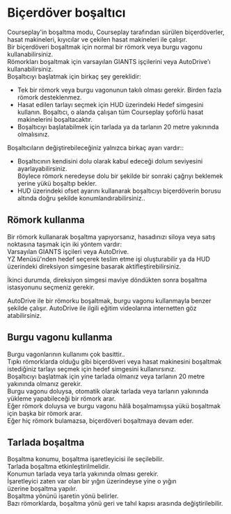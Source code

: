 # Biçerdöver boşaltıcı  
Courseplay'in boşaltma modu, Courseplay tarafından sürülen biçerdöverler, hasat makineleri, kıyıcılar ve çekilen hasat makineleri ile çalışır.  
Bir biçerdöveri boşaltmak için normal bir römork veya burgu vagonu kullanabilirsiniz.  
Römorkları boşaltmak için varsayılan GIANTS işçilerini veya AutoDrive'ı kullanabilirsiniz.  
Boşaltıcıyı başlatmak için birkaç şey gereklidir:  
- Tek bir römork veya burgu vagonunun takılı olması gerekir. Birden fazla römork desteklenmez.  
- Hasat edilen tarlayı seçmek için HUD üzerindeki Hedef simgesini kullanın. Boşaltıcı, o alanda çalışan tüm Courseplay şoförlü hasat makinelerini boşaltacaktır.  
- Boşaltıcıyı başlatabilmek için tarlada ya da tarlanın 20 metre yakınında olmalısınız.  
  
Boşaltıcıların değiştirebileceğiniz yalnızca birkaç ayarı vardır::  
- Boşaltıcının kendisini dolu olarak kabul edeceği dolum seviyesini ayarlayabilirsiniz.  
Böylece römork neredeyse dolu bir şekilde bir sonraki çağrıyı beklemek yerine yükü boşaltıp bekler.  
- HUD üzerindeki ofset ayarını kullanarak boşaltıcıyı biçerdöverin borusu altında doğru şekilde konumlandırabilirsiniz..  
  


## Römork kullanma

  
Bir römork kullanarak boşaltma yapıyorsanız, hasadınızı siloya veya satış noktasına taşımak için iki yöntem vardır:   
Varsayılan GIANTS işçileri veya AutoDrive.  
YZ Menüsü'nden hedef seçerek teslim etme işi oluşturabilir ya da HUD üzerindeki direksiyon simgesine basarak aktifleştirebilirsiniz.  
  
İkinci durumda, direksiyon simgesi maviye döndükten sonra boşaltma istasyonunu seçmeniz gerekir.  
  
AutoDrive ile bir römorku boşaltmak, burgu vagonu kullanmayla benzer şekilde çalışır. AutoDrive ile ilgili eğitim videolarına internetten göz atabilirsiniz.  


## Burgu vagonu kullanma

  
Burgu vagonlarının kullanımı çok basittir..  
Tıpkı römorklarda olduğu gibi biçerdöveri veya hasat makinesini boşaltmak istediğiniz tarlayı seçmek için hedef simgesini kullanırsınız.  
Boşaltıcıyı başlatmak için yine tarlada olmanız veya tarlanın 20 metre yakınında olmanız gerekir.  
Burgu vagonu doluysa, otomatik olarak tarlada veya tarlanın yakınında yükleme yapabileceği bir römork arar.  
Eğer römork doluysa ve burgu vagonu hâlâ boşalmamışsa yükü boşaltmak için başka bir römork arar.  
Eğer hiç römork bulamazsa, biçerdöveri boşaltmaya devam eder.  


## Tarlada boşaltma

  
Boşaltma konumu, boşaltma işaretleyicisi ile seçilebilir.  
Tarlada boşaltma etkinleştirilmelidir.  
Konumun tarlada veya tarla yakınında olması gerekir.  
İşaretleyici zaten var olan bir yığın üzerindeyse yine o yığın  
üzerine boşaltma yapılır.  
Boşaltma yönünü işaretin yönü belirler.  
Bazı römorklarda, boşaltma yönü geri ve tahıl kapısı arasında değiştirilebilir.  


